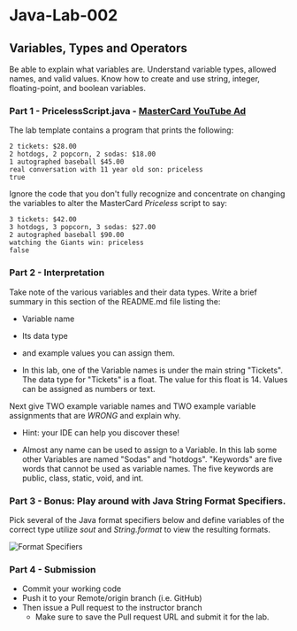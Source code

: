 # Java-Lab-002

## Variables, Types and Operators

Be able to explain what variables are. Understand variable types, allowed names, and valid values.
Know how to create and use string, integer, floating-point, and boolean variables.

### Part 1 - PricelessScript.java - [MasterCard YouTube Ad](https://www.youtube.com/watch?v=Q_6stXKGuHo)

The lab template contains a program that prints the following:
```
2 tickets: $28.00
2 hotdogs, 2 popcorn, 2 sodas: $18.00
1 autographed baseball $45.00
real conversation with 11 year old son: priceless
true
```

Ignore the code that you don't fully recognize and concentrate on changing the variables to alter the MasterCard *Priceless* script to say:
```
3 tickets: $42.00
3 hotdogs, 3 popcorn, 3 sodas: $27.00
2 autographed baseball $90.00
watching the Giants win: priceless
false
```

### Part 2 - Interpretation
Take note of the various variables and their data types. Write a brief summary in this section of the README.md file listing the:
* Variable name
* Its data type
* and example values you can assign them.

* In this lab, one of the Variable names is under the main string "Tickets". The data type for "Tickets" is a float. The value for this float is 14. Values can be assigned as numbers or text.  

Next give TWO example variable names and TWO example variable assignments that are *WRONG* and explain why.
* Hint: your IDE can help you discover these!

* Almost any name can be used to assign to a Variable. In this lab some other Variables are named "Sodas" and "hotdogs". "Keywords" are five words that cannot be used as variable names. The five keywords are public, class, static, void, and int.   


### Part 3 - Bonus: Play around with Java String Format Specifiers.

Pick several of the Java format specifiers below and define variables of the correct type utilize *sout* and *String.format* to view the resulting formats.

![Format Specifiers](JavaStringFormatSpecifiers.png)

### Part 4 - Submission
* Commit your working code
* Push it to your Remote/origin branch (i.e. GitHub)
* Then issue a Pull request to the instructor branch
    * Make sure to save the Pull request URL and submit it for the lab.